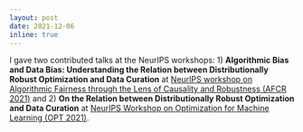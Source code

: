 ```yaml
---
layout: post
date: 2021-12-06
inline: true
---
```


I gave two contributed talks at the NeurIPS workshops: 1) **Algorithmic Bias and Data Bias: Understanding the Relation between Distributionally Robust Optimization and Data Curation** at [NeurIPS workshop on Algorithmic Fairness through the Lens of Causality and Robustness (AFCR 2021)](https://www.afciworkshop.org/) and 2) **On the Relation between Distributionally Robust Optimization and Data Curation** at [NeurIPS Workshop on Optimization for Machine Learning (OPT 2021)](https://opt-ml.org/).
